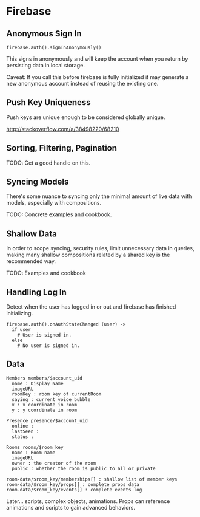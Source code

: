 Firebase
========

Anonymous Sign In
-----------------

    firebase.auth().signInAnonymously()

This signs in anonymously and will keep the account when you return by
persisting data in local storage.

Caveat: If you call this before firebase is fully initialized it may generate a
new anonymous account instead of reusing the existing one.

Push Key Uniqueness
-------------------

Push keys are unique enough to be considered globally unique.

http://stackoverflow.com/a/38498220/68210

Sorting, Filtering, Pagination
------------------------------

TODO: Get a good handle on this.

Syncing Models
--------------

There's some nuance to syncing only the minimal amount of live data with models,
especially with compositions.

TODO: Concrete examples and cookbook.

Shallow Data
------------

In order to scope syncing, security rules, limit unnecessary data in queries,
making many shallow compositions related by a shared key is the recommended way.

TODO: Examples and cookbook


Handling Log In
---------------

Detect when the user has logged in or out and firebase has finished initializing.

    firebase.auth().onAuthStateChanged (user) ->
      if user
        # User is signed in.
      else
        # No user is signed in.

Data
----

    Members members/$account_uid
      name : Display Name
      imageURL
      roomKey : room key of currentRoom
      saying : current voice bubble
      x : x coordinate in room
      y : y coordinate in room

    Presence presence/$account_uid
      online :
      lastSeen :
      status :

    Rooms rooms/$room_key
      name : Room name
      imageURL
      owner : the creator of the room
      public : whether the room is public to all or private

    room-data/$room_key/memberships[] : shallow list of member keys
    room-data/$room_key/props[] : complete props data
    room-data/$room_key/events[] : complete events log

Later... scripts, complex objects, animations. Props can reference animations
and scripts to gain advanced behaviors.
